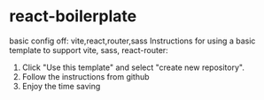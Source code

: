 # react-boilerplate
basic config off: vite,react,router,sass
Instructions for using a basic template to support vite, sass, react-router:
1) Click "Use this template" and select "create new repository".
2) Follow the instructions from github
3) Enjoy the time saving 
